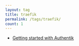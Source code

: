 ```yaml
---
layout: tag
title: traefik
permalink: /tags/traefik/
count: 1
---
```


- [Getting started with Authentik](http://lholz.de/docker/authentik/)
